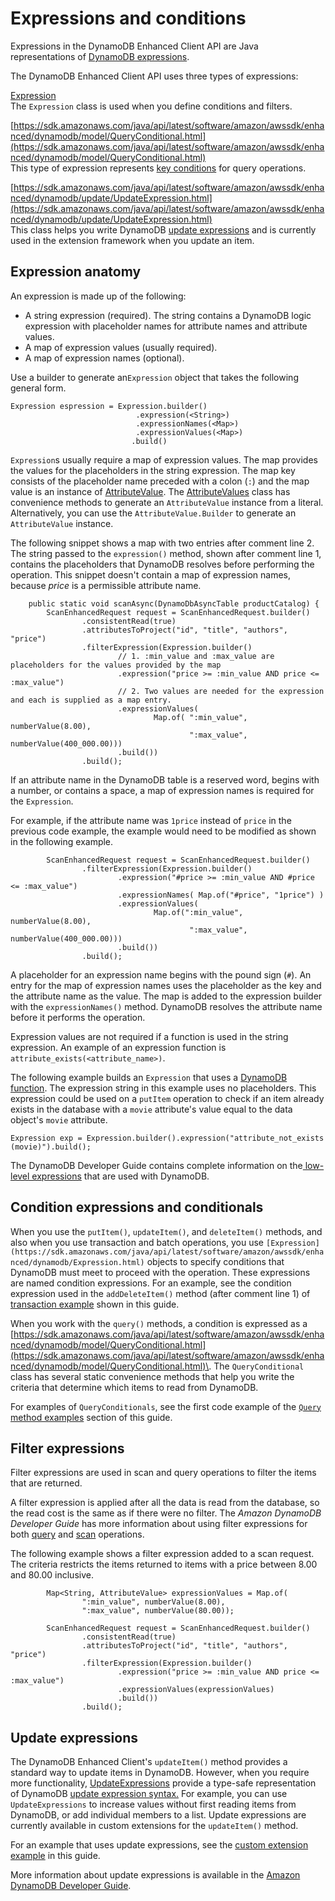 # Expressions and conditions<a name="ddb-en-client-expressions"></a>

Expressions in the DynamoDB Enhanced Client API are Java representations of [DynamoDB expressions](https://docs.aws.amazon.com/amazondynamodb/latest/developerguide/Expressions.html)\.

The DynamoDB Enhanced Client API uses three types of expressions:

[Expression](https://sdk.amazonaws.com/java/api/latest/software/amazon/awssdk/enhanced/dynamodb/Expression.html)  
The `Expression` class is used when you define conditions and filters\.

[https://sdk.amazonaws.com/java/api/latest/software/amazon/awssdk/enhanced/dynamodb/model/QueryConditional.html](https://sdk.amazonaws.com/java/api/latest/software/amazon/awssdk/enhanced/dynamodb/model/QueryConditional.html)  
This type of expression represents [key conditions](https://docs.aws.amazon.com/amazondynamodb/latest/developerguide/Query.html#Query.KeyConditionExpressions) for query operations\.

[https://sdk.amazonaws.com/java/api/latest/software/amazon/awssdk/enhanced/dynamodb/update/UpdateExpression.html](https://sdk.amazonaws.com/java/api/latest/software/amazon/awssdk/enhanced/dynamodb/update/UpdateExpression.html)  
This class helps you write DynamoDB [update expressions](https://docs.aws.amazon.com/amazondynamodb/latest/developerguide/Expressions.UpdateExpressions.html) and is currently used in the extension framework when you update an item\.

## Expression anatomy<a name="ddb-en-client-expressions-compoonents"></a>

An expression is made up of the following:
+ A string expression \(required\)\. The string contains a DynamoDB logic expression with placeholder names for attribute names and attribute values\.
+ A map of expression values \(usually required\)\.
+ A map of expression names \(optional\)\.

Use a builder to generate an`Expression` object that takes the following general form\.

```
Expression espression = Expression.builder()
                            .expression(<String>)
                            .expressionNames(<Map>)
                            .expressionValues(<Map>)
                           .build()
```

`Expression`s usually require a map of expression values\. The map provides the values for the placeholders in the string expression\. The map key consists of the placeholder name preceded with a colon \(`:`\) and the map value is an instance of [AttributeValue](https://sdk.amazonaws.com/java/api/latest/software/amazon/awssdk/services/dynamodb/model/AttributeValue.html)\. The [AttributeValues](https://sdk.amazonaws.com/java/api/latest/software/amazon/awssdk/enhanced/dynamodb/internal/AttributeValues.html) class has convenience methods to generate an `AttributeValue` instance from a literal\. Alternatively, you can use the `AttributeValue.Builder` to generate an `AttributeValue` instance\.

The following snippet shows a map with two entries after comment line 2\. The string passed to the `expression()` method, shown after comment line 1, contains the placeholders that DynamoDB resolves before performing the operation\. This snippet doesn't contain a map of expression names, because *price* is a permissible attribute name\.

```
    public static void scanAsync(DynamoDbAsyncTable productCatalog) {
        ScanEnhancedRequest request = ScanEnhancedRequest.builder()
                .consistentRead(true)
                .attributesToProject("id", "title", "authors", "price")
                .filterExpression(Expression.builder()
                        // 1. :min_value and :max_value are placeholders for the values provided by the map
                        .expression("price >= :min_value AND price <= :max_value")
                        // 2. Two values are needed for the expression and each is supplied as a map entry.
                        .expressionValues(
                                Map.of( ":min_value", numberValue(8.00),
                                        ":max_value", numberValue(400_000.00)))
                        .build())
                .build();
```

If an attribute name in the DynamoDB table is a reserved word, begins with a number, or contains a space, a map of expression names is required for the `Expression`\.

For example, if the attribute name was `1price` instead of `price` in the previous code example, the example would need to be modified as shown in the following example\.

```
        ScanEnhancedRequest request = ScanEnhancedRequest.builder()
                .filterExpression(Expression.builder()
                        .expression("#price >= :min_value AND #price <= :max_value")
                        .expressionNames( Map.of("#price", "1price") )
                        .expressionValues(
                                Map.of(":min_value", numberValue(8.00),
                                        ":max_value", numberValue(400_000.00)))
                        .build())
                .build();
```

A placeholder for an expression name begins with the pound sign \(`#`\)\. An entry for the map of expression names uses the placeholder as the key and the attribute name as the value\. The map is added to the expression builder with the `expressionNames()` method\. DynamoDB resolves the attribute name before it performs the operation\.

Expression values are not required if a function is used in the string expression\. An example of an expression function is `attribute_exists(<attribute_name>)`\.

The following example builds an `Expression` that uses a [DynamoDB function](https://docs.aws.amazon.com/amazondynamodb/latest/developerguide/Expressions.OperatorsAndFunctions.html#Expressions.OperatorsAndFunctions.Functions)\. The expression string in this example uses no placeholders\. This expression could be used on a `putItem` operation to check if an item already exists in the database with a `movie` attribute's value equal to the data object's `movie` attribute\.

```
Expression exp = Expression.builder().expression("attribute_not_exists (movie)").build();
```

The DynamoDB Developer Guide contains complete information on the[ low\-level expressions](https://docs.aws.amazon.com/amazondynamodb/latest/developerguide/Expressions.html) that are used with DynamoDB\.

## Condition expressions and conditionals<a name="ddb-en-client-expressions-cond"></a>

When you use the `putItem()`, `updateItem()`, and `deleteItem()` methods, and also when you use transaction and batch operations, you use `[Expression](https://sdk.amazonaws.com/java/api/latest/software/amazon/awssdk/enhanced/dynamodb/Expression.html)` objects to specify conditions that DynamoDB must meet to proceed with the operation\. These expressions are named condition expressions\. For an example, see the condition expression used in the `addDeleteItem()` method \(after comment line 1\) of [transaction example](ddb-en-client-use-multiop-trans-writeitems.md#ddb-en-client-use-multiop-trans-writeitems-opcondition) shown in this guide\.

When you work with the `query()` methods, a condition is expressed as a [https://sdk.amazonaws.com/java/api/latest/software/amazon/awssdk/enhanced/dynamodb/model/QueryConditional.html](https://sdk.amazonaws.com/java/api/latest/software/amazon/awssdk/enhanced/dynamodb/model/QueryConditional.html)\. The `QueryConditional` class has several static convenience methods that help you write the criteria that determine which items to read from DynamoDB\.

For examples of `QueryConditionals`, see the first code example of the [`Query` method examples](ddb-en-client-use-multirecord-query.md#ddb-en-client-use-multirecord-query-example) section of this guide\.

## Filter expressions<a name="ddb-en-client-expressions-filter"></a>

Filter expressions are used in scan and query operations to filter the items that are returned\. 

A filter expression is applied after all the data is read from the database, so the read cost is the same as if there were no filter\. The *Amazon DynamoDB Developer Guide* has more information about using filter expressions for both [query](https://docs.aws.amazon.com/amazondynamodb/latest/developerguide/Query.html#Query.FilterExpression) and [scan](https://docs.aws.amazon.com/amazondynamodb/latest/developerguide/Scan.html#Scan.FilterExpression) operations\.

The following example shows a filter expression added to a scan request\. The criteria restricts the items returned to items with a price between 8\.00 and 80\.00 inclusive\.

```
        Map<String, AttributeValue> expressionValues = Map.of(
                ":min_value", numberValue(8.00),
                ":max_value", numberValue(80.00));

        ScanEnhancedRequest request = ScanEnhancedRequest.builder()
                .consistentRead(true)
                .attributesToProject("id", "title", "authors", "price")
                .filterExpression(Expression.builder()
                        .expression("price >= :min_value AND price <= :max_value")
                        .expressionValues(expressionValues)
                        .build())
                .build();
```

## Update expressions<a name="ddb-en-client-expressions-update"></a>

The DynamoDB Enhanced Client's `updateItem()` method provides a standard way to update items in DynamoDB\. However, when you require more functionality, [UpdateExpressions](https://sdk.amazonaws.com/java/api/latest/software/amazon/awssdk/enhanced/dynamodb/update/UpdateExpression.html) provide a type\-safe representation of DynamoDB [update expression syntax\.](https://docs.aws.amazon.com/amazondynamodb/latest/developerguide/Expressions.UpdateExpressions.html) For example, you can use `UpdateExpressions` to increase values without first reading items from DynamoDB, or add individual members to a list\. Update expressions are currently available in custom extensions for the `updateItem()` method\.

For an example that uses update expressions, see the [custom extension example](ddb-en-client-extensions.md#ddb-en-client-extensions-custom) in this guide\.

More information about update expressions is available in the [Amazon DynamoDB Developer Guide](https://docs.aws.amazon.com/amazondynamodb/latest/developerguide/Expressions.UpdateExpressions.html)\.